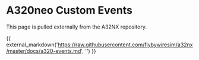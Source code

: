 # A320neo Custom Events

This page is pulled externally from the A32NX repository.

{{ external_markdown('https://raw.githubusercontent.com/flybywiresim/a32nx/master/docs/a320-events.md', '') }}